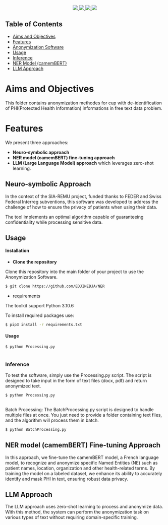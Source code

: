 <p align="center">
    <a href="https://www.python.org/doc/" alt="Python 3.9">
        <img src="https://img.shields.io/badge/python-v3.7+-blue.svg" />
    </a>
    <a href="https://github.com/EDJINEDJA/NER/blob/main/LICENSE" alt="Licence">
        <img src="https://img.shields.io/badge/license-MIT-yellow.svg" />
    </a>
    <a href="https://github.com/EDJINEDJA/NER/commits/main" alt="Commits">
        <img src="https://img.shields.io/github/last-commit/EDJINEDJA/NER/master" />
    </a>
    <a href="https://github.com/EDJINEDJA/NER" alt="Activity">
        <img src="https://img.shields.io/badge/contributions-welcome-orange.svg" />
    </a>
</p>

## Table of Contents

<!--ts-->
* [Aims and Objectives](#Aims-and-Objectives)
* [Features](#Features)
* [Anonymization Software](#Anonymization-Software)
* [Usage](#Usage)
* [Inference](#Inference)
* [NER Model (camemBERT)](#NER-Model-camemBERT)
* [LLM Approach](#LLM-Approach)
<!--te-->

# Aims and Objectives
This folder contains anonymization methodes for cup with de-identification of PHI(Protected Health Information) informations in free text data problem.

# Features

We present three approaches:

- **Neuro-symbolic approach**
- **NER model (camemBERT) fine-tuning approach**
- **LLM (Large Language Model) approach** which leverages zero-shot learning.

## Neuro-symbolic Approach

In the context of the SIA-REMU project, funded thanks to FEDER and Swiss Federal Interreg subventions, this software was developed to address the challenge of how to ensure the privacy of patients when using their data.

The tool implements an optimal algorithm capable of guaranteeing confidentiality while processing sensitive data.

## Usage

#### Installation

- **Clone the repository**

Clone this repository into the main folder of your project to use the Anonymization Software.

```bash
$ git clone https://github.com/EDJINEDJA/NER
```
- requirements

The toolkit support Python 3.10.6 

To install required packages use:

```bash
$ pip3 install -r requirements.txt
```

####  Usage

```python
$ python Processing.py 
 
```
### Inference

To test the software, simply use the Processing.py script. The script is designed to take input in the form of text files (docx, pdf) and return anonymized text.


```python
$ python Processing.py 
 
```
Batch Processing: The BatchProcessing.py script is designed to handle multiple files at once. You just need to provide a folder containing text files, and the algorithm will process them in batch.

```python
$ python BatchProcessing.py 
```
## NER model (camemBERT) Fine-tuning Approach
In this approach, we fine-tune the camemBERT model, a French language model, to recognize and anonymize specific Named Entities (NE) such as patient names, location, organization and other health-related terms. By training the model on a labeled dataset, we enhance its ability to accurately identify and mask PHI in text, ensuring robust data privacy.

## LLM Approach

The LLM approach uses zero-shot learning to process and anonymize data. With this method, the system can perform the anonymization task on various types of text without requiring domain-specific training.